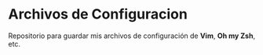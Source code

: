 # Archivos de Configuracion
Repositorio para guardar mis archivos de configuración de **Vim**, **Oh my Zsh**, etc.

